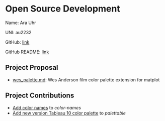 # Open Source Development

Name: Ara Uhr

UNI: au2232

GitHub: [link](https://github.com/au2232)

GitHub README: [link](https://github.com/au2232/au2232/blob/main/README.md)

## Project Proposal

- [wes_palette.md](https://github.com/au2232/project-proposals-s2023/blob/main/projects/python/wes_palette.md): Wes Anderson film color palette extension for matplot

## Project Contributions 

- [Add color names](https://github.com/meodai/color-names/pull/163/files) to *color-names*
- [Add new version Tableau 10 color palette](https://github.com/jiffyclub/palettable/pull/51) to *palettable*
